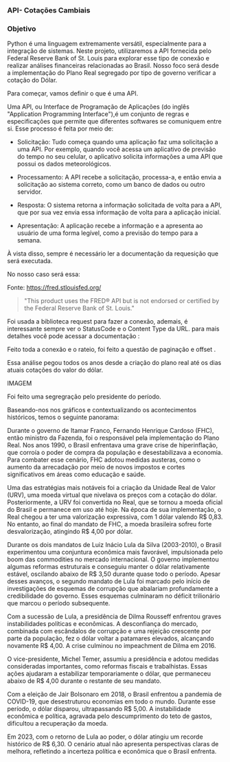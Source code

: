 ### API- Cotações Cambiais

### Objetivo 

Python é uma linguagem extremamente versátil, especialmente para a integração de sistemas. Neste projeto, utilizaremos a API fornecida pelo Federal Reserve Bank of St. Louis para explorar esse tipo de conexão e realizar análises financeiras relacionadas ao Brasil.
Nosso foco será desde a implementação do Plano Real segregado por tipo de governo verificar a cotação do Dólar.

Para começar, vamos definir o que é uma API.

Uma API, ou Interface de Programação de Aplicações (do inglês "Application Programming Interface"),é um conjunto de regras e especificações que permite que diferentes softwares se comuniquem entre si. 
Esse processo é feita por meio de:

 - Solicitação: Tudo começa quando uma aplicação faz uma solicitação a uma API. Por exemplo, quando você acessa um aplicativo de previsão do tempo no seu celular, o aplicativo solicita informações a uma API que possui os dados meteorológicos.

 - Processamento: A API recebe a solicitação, processa-a, e então envia a solicitação ao sistema correto, como um banco de dados ou outro servidor.

 - Resposta: O sistema retorna a informação solicitada de volta para a API, que por sua vez envia essa informação de volta para a aplicação inicial.

 - Apresentação: A aplicação recebe a informação e a apresenta ao usuário de uma forma legível, como a previsão do tempo para a semana.


À vista disso, sempre é necessário ler a documentação da requesição que será executada. 

No nosso caso será essa:

Fonte: https://fred.stlouisfed.org/

>  "This product uses the FRED® API but is not endorsed or certified by the Federal Reserve Bank of St. Louis."


Foi usada a biblioteca request para fazer a conexão, ademais, é interessante sempre ver o StatusCode e o Content Type da URL. 
para mais detalhes você pode acessar a documentação : 


Feito toda a conexão e o rateio, foi feito a questão de paginação e offset .


Essa análise pegou todos os anos desde a criação do plano real até os dias atuais cotações do valor do dólar. 

IMAGEM 

Foi feito uma segregração pelo presidente do período.

Baseando-nos nos gráficos e contextualizando os acontecimentos históricos, temos o seguinte panorama:

Durante o governo de Itamar Franco, Fernando Henrique Cardoso (FHC), então ministro da Fazenda, foi o responsável pela implementação do Plano Real. Nos anos 1990, o Brasil enfrentava uma grave crise de hiperinflação, que corroía o poder de compra da população e desestabilizava a economia. Para combater esse cenário, FHC adotou medidas austeras, como o aumento da arrecadação por meio de novos impostos e cortes significativos em áreas como educação e saúde.

Uma das estratégias mais notáveis foi a criação da Unidade Real de Valor (URV), uma moeda virtual que nivelava os preços com a cotação do dólar. Posteriormente, a URV foi convertida no Real, que se tornou a moeda oficial do Brasil e permanece em uso até hoje. Na época de sua implementação, o Real chegou a ter uma valorização expressiva, com 1 dólar valendo R$ 0,83. No entanto, ao final do mandato de FHC, a moeda brasileira sofreu forte desvalorização, atingindo R$ 4,00 por dólar.

Durante os dois mandatos de Luiz Inácio Lula da Silva (2003-2010), o Brasil experimentou uma conjuntura econômica mais favorável, impulsionada pelo boom das commodities no mercado internacional. O governo implementou algumas reformas estruturais e conseguiu manter o dólar relativamente estável, oscilando abaixo de R$ 3,50 durante quase todo o período. Apesar desses avanços, o segundo mandato de Lula foi marcado pelo início de investigações de esquemas de corrupção que abalariam profundamente a credibilidade do governo. Esses esquemas culminaram no déficit trilionário que marcou o período subsequente.

Com a sucessão de Lula, a presidência de Dilma Rousseff enfrentou graves instabilidades políticas e econômicas. A desconfiança do mercado, combinada com escândalos de corrupção e uma rejeição crescente por parte da população, fez o dólar voltar a patamares elevados, alcançando novamente R$ 4,00. A crise culminou no impeachment de Dilma em 2016.

O vice-presidente, Michel Temer, assumiu a presidência e adotou medidas consideradas importantes, como reformas fiscais e trabalhistas. Essas ações ajudaram a estabilizar temporariamente o dólar, que permaneceu abaixo de R$ 4,00 durante o restante de seu mandato.

Com a eleição de Jair Bolsonaro em 2018, o Brasil enfrentou a pandemia de COVID-19, que desestruturou economias em todo o mundo. Durante esse período, o dólar disparou, ultrapassando R$ 5,00. A instabilidade econômica e política, agravada pelo descumprimento do teto de gastos, dificultou a recuperação da moeda.

Em 2023, com o retorno de Lula ao poder, o dólar atingiu um recorde histórico de R$ 6,30. O cenário atual não apresenta perspectivas claras de melhora, refletindo a incerteza política e econômica que o Brasil enfrenta.



## 










 